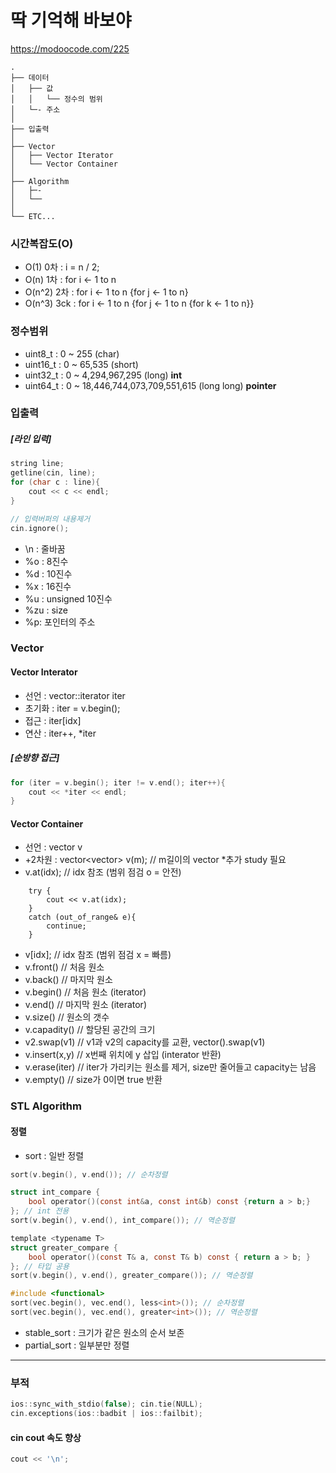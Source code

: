 # 딱 기억해 바보야 

https://modoocode.com/225

```
.
├── 데이터
│   ├── 값
│   │   └── 정수의 범위
│   └─- 주소
│
├── 입출력
│
├── Vector
│   ├── Vector Iterator
│   └── Vector Container
│
├── Algorithm
│   ├─- 
│   └── 
│
└── ETC...
```

### 시간복잡도(O)
- O(1) 0차 : i = n / 2; 
- O(n) 1차 : for i <- 1 to n
- O(n^2) 2차 : for i <- 1 to n {for j <- 1 to n}
- O(n^3) 3ck : for i <- 1 to n {for j <- 1 to n {for k <- 1 to n}}


### 정수범위
- uint8_t  : 0 ~ 255                        (char)
- uint16_t : 0 ~ 65,535                     (short)
- uint32_t : 0 ~ 4,294,967,295              (long) **int**
- uint64_t : 0 ~ 18,446,744,073,709,551,615 (long long) **pointer**

### 입출력
##### [라인 입력]
``` c
string line;
getline(cin, line);
for (char c : line){
    cout << c << endl;
}

// 입력버퍼의 내용제거 
cin.ignore();
```
- \n : 줄바꿈
- %o : 8진수
- %d : 10진수
- %x : 16진수
- %u : unsigned 10진수
- %zu : size
- %p: 포인터의 주소

### Vector
#### Vector Interator
- 선언 : vector<data type>::iterator iter
- 초기화 : iter = v.begin();
- 접근 : iter[idx]
- 연산 : iter++, *iter
##### [순방향 접근]
``` c
for (iter = v.begin(); iter != v.end(); iter++){
    cout << *iter << endl;
}
```

#### Vector Container
- 선언 : vector<data type> v
- +2차원 : vector<vector<int>> v(m); // m길이의 vector *추가 study 필요
- v.at(idx);      // idx 참조 (범위 점검 o = 안전)
```
    try {
        cout << v.at(idx);
    }
    catch (out_of_range& e){
        continue;
    }
```
- v[idx];         // idx 참조 (범위 점검 x = 빠름)
- v.front()       // 처음 원소
- v.back()        // 마지막 원소
- v.begin()       // 처음 원소 (iterator)
- v.end()         // 마지막 원소 (iterator)
- v.size()        // 원소의 갯수
- v.capadity()    // 할당된 공간의 크기
- v2.swap(v1)     // v1과 v2의 capacity를 교환, vector<int>().swap(v1)
- v.insert(x,y)   // x번째 위치에 y 삽입 (interator 반환)
- v.erase(iter)   // iter가 가리키는 원소를 제거, size만 줄어들고 capacity는 남음
- v.empty()       // size가 0이면 true 반환

### STL Algorithm
#### 정렬
- sort : 일반 정렬
``` c
sort(v.begin(), v.end()); // 순차정렬

struct int_compare {
    bool operator()(const int&a, const int&b) const {return a > b;}
}; // int 전용
sort(v.begin(), v.end(), int_compare()); // 역순정렬

template <typename T>
struct greater_compare {
    bool operator()(const T& a, const T& b) const { return a > b; }
}; // 타입 공용
sort(v.begin(), v.end(), greater_compare()); // 역순정렬

#include <functional>
sort(vec.begin(), vec.end(), less<int>()); // 순차정렬
sort(vec.begin(), vec.end(), greater<int>()); // 역순정렬

```
- stable_sort : 크기가 같은 원소의 순서 보존
- partial_sort : 일부분만 정렬


---
### 부적 
``` c
ios::sync_with_stdio(false); cin.tie(NULL);
cin.exceptions(ios::badbit | ios::failbit);
```
#### cin cout 속도 향상
``` c
cout << '\n';
```
